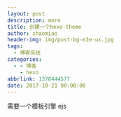 ```yaml
---
layout: post
description: more
title: 创建一个hexo-theme
author: shaomiao
header-img: img/post-bg-e2e-ux.jpg
tags:
  - 博客系统
categories:
  - - 博客
    - hexo
abbrlink: 1378444577
date: 2017-10-21 00:00:00
---
```

需要一个模板引擎  ejs 
